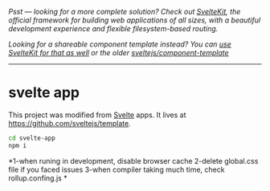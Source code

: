 *Psst — looking for a more complete solution? Check out [SvelteKit](https://kit.svelte.dev), the official framework for building web applications of all sizes, with a beautiful development experience and flexible filesystem-based routing.*

*Looking for a shareable component template instead? You can [use SvelteKit for that as well](https://kit.svelte.dev/docs#packaging) or the older [sveltejs/component-template](https://github.com/sveltejs/component-template)*

---

# svelte app

This project was modified from [Svelte](https://svelte.dev) apps. It lives at https://github.com/sveltejs/template.

```bash
cd svelte-app
npm i
```
*1-when runing in development, disable browser cache
2-delete global.css file if you faced issues
3-when compiler taking much time, check rollup.confing.js *
